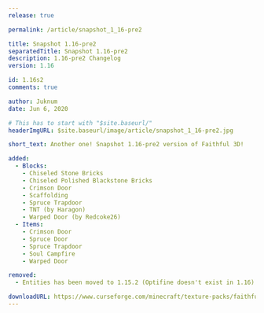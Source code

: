 ```yaml
---
release: true

permalink: /article/snapshot_1_16-pre2

title: Snapshot 1.16-pre2
separatedTitle: Snapshot 1.16-pre2
description: 1.16-pre2 Changelog
version: 1.16

id: 1.16s2
comments: true

author: Juknum
date: Jun 6, 2020

# This has to start with "$site.baseurl/"
headerImgURL: $site.baseurl/image/article/snapshot_1_16-pre2.jpg

short_text: Another one! Snapshot 1.16-pre2 version of Faithful 3D!

added:
  - Blocks:
  	- Chiseled Stone Bricks
  	- Chiseled Polished Blackstone Bricks
  	- Crimson Door
  	- Scaffolding
  	- Spruce Trapdoor
    - TNT (by Haragon)
    - Warped Door (by Redcoke26)
  - Items:
  	- Crimson Door
  	- Spruce Door
  	- Spruce Trapdoor
  	- Soul Campfire
    - Warped Door

removed:
  - Entities has been moved to 1.15.2 (Optifine doesn't exist in 1.16)

downloadURL: https://www.curseforge.com/minecraft/texture-packs/faithful-3d/files/2973899
---
```

